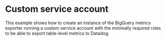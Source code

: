 # Custom service account

This example shows how to create an instance of the BigQuery metrics exporter
running a custom service account with the minimally required roles to be able
to export table-level metrics to Datadog.
